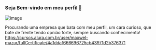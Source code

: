 ### Seja Bem-vindo em meu perfil 👋

![image](https://user-images.githubusercontent.com/52722027/113348756-66979480-930d-11eb-9f20-ead77a62eb11.png)


Procurando uma empresa que bata com meu perfil,
um cara curioso, que bate de frente tendo opnião forte,
sempre buscando conhecimento! https://cursos.alura.com.br/user/maxwel-mazur/fullCertificate/4a1ddaf666696725cb43971d2b376371

<!--

**MaxwelMazur/MaxwelMazur** is a ✨ _special_ ✨ repository because its `README.md` (this file) appears on your GitHub profile.

Here are some ideas to get you started:

- 🔭 I’m currently working on ...
- 🌱 I’m currently learning ...
- 👯 I’m looking to collaborate on ...
- 🤔 I’m looking for help with ...
- 💬 Ask me about ...
- 📫 How to reach me: ...
- 😄 Pronouns: ...
- ⚡ Fun fact: ...
-->


